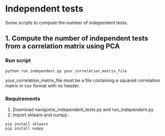 # Independent tests
Some scripts to compute the number of independent tests.

## 1. Compute the number of independent tests from a correlation matrix using PCA

### Run script
```
python run_independent.py your_correlation_matrix_file
```
your_correlation_matrix_file must be a file containing a squared correlation matrix in csv format with no header.

### Requirements
1. Download navigome_independent_tests.py and run_independent.py
2. Import sklearn and numpy:
```
pip install sklearn
pip install numpy
```



